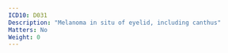 ```yaml
---
ICD10: D031
Description: "Melanoma in situ of eyelid, including canthus"
Matters: No
Weight: 0
---
```

